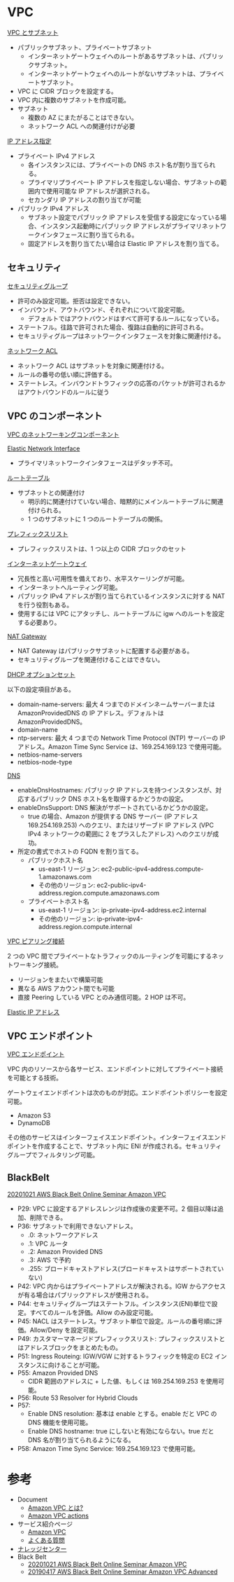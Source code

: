 
# VPC

[VPC とサブネット](https://docs.aws.amazon.com/ja_jp/vpc/latest/userguide/VPC_Subnets.html)

* パブリックサブネット、プライベートサブネット
  * インターネットゲートウェイへのルートがあるサブネットは、パブリックサブネット。
  * インターネットゲートウェイへのルートがないサブネットは、プライベートサブネット。
* VPC に CIDR ブロックを設定する。
* VPC 内に複数のサブネットを作成可能。
* サブネット
  * 複数の AZ にまたがることはできない。
  * ネットワーク ACL への関連付けが必要


[IP アドレス指定](https://docs.aws.amazon.com/ja_jp/vpc/latest/userguide/vpc-ip-addressing.html)

* プライベート IPv4 アドレス
  * 各インスタンスには、プライベートの DNS ホスト名が割り当てられる。
  * プライマリプライベート IP アドレスを指定しない場合、サブネットの範囲内で使用可能な IP アドレスが選択される。
  * セカンダリ IP アドレスの割り当てが可能
* パブリック IPv4 アドレス
  * サブネット設定でパブリック IP アドレスを受信する設定になっている場合、インスタンス起動時にパブリック IP アドレスがプライマリネットワークインタフェースに割り当てられる。
  * 固定アドレスを割り当てたい場合は Elastic IP アドレスを割り当てる。



## セキュリティ

[セキュリティグループ](https://docs.aws.amazon.com/ja_jp/vpc/latest/userguide/VPC_SecurityGroups.html)

* 許可のみ設定可能。拒否は設定できない。
* インバウンド、アウトバウンド、それぞれについて設定可能。
  * デフォルトではアウトバウンドはすべて許可するルールになっている。
* ステートフル。往路で許可された場合、復路は自動的に許可される。
* セキュリティグループはネットワークインタフェースを対象に関連付ける。


[ネットワーク ACL](https://docs.aws.amazon.com/ja_jp/vpc/latest/userguide/vpc-network-acls.html)

* ネットワーク ACL はサブネットを対象に関連付ける。
* ルールの番号の低い順に評価する。
* ステートレス。インバウンドトラフィックの応答のパケットが許可されるかはアウトバウンドのルールに従う



## VPC のコンポーネント

[VPC のネットワーキングコンポーネント](https://docs.aws.amazon.com/ja_jp/vpc/latest/userguide/VPC_Networking.html)

[Elastic Network Interface](https://docs.aws.amazon.com/ja_jp/vpc/latest/userguide/VPC_ElasticNetworkInterfaces.html)

* プライマリネットワークインタフェースはデタッチ不可。

[ルートテーブル](https://docs.aws.amazon.com/ja_jp/vpc/latest/userguide/VPC_Route_Tables.html)

* サブネットとの関連付け
  * 明示的に関連付けていない場合、暗黙的にメインルートテーブルに関連付けられる。
  * 1 つのサブネットに 1 つのルートテーブルの関係。

[プレフィックスリスト](https://docs.aws.amazon.com/ja_jp/vpc/latest/userguide/managed-prefix-lists.html)

* プレフィックスリストは、1 つ以上の CIDR ブロックのセット

[インターネットゲートウェイ](https://docs.aws.amazon.com/ja_jp/vpc/latest/userguide/VPC_Internet_Gateway.html)

* 冗長性と高い可用性を備えており、水平スケーリングが可能。
* インターネットへルーティング可能。
* パブリック IPv4 アドレスが割り当てられているインスタンスに対する NAT を行う役割もある。
* 使用するには VPC にアタッチし、ルートテーブルに igw へのルートを設定する必要あり。

[NAT Gateway](https://docs.aws.amazon.com/ja_jp/vpc/latest/userguide/vpc-nat-gateway.html)

* NAT Gateway はパブリックサブネットに配置する必要がある。
* セキュリティグループを関連付けることはできない。

[DHCP オプションセット](https://docs.aws.amazon.com/ja_jp/vpc/latest/userguide/VPC_DHCP_Options.html)

以下の設定項目がある。

* domain-name-servers: 最大 4 つまでのドメインネームサーバーまたは AmazonProvidedDNS の IP アドレス。デフォルトは AmazonProvidedDNS。
* domain-name
* ntp-servers: 最大 4 つまでの Network Time Protocol (NTP) サーバーの IP アドレス。Amazon Time Sync Service は、169.254.169.123 で使用可能。
* netbios-name-servers
* netbios-node-type

[DNS](https://docs.aws.amazon.com/ja_jp/vpc/latest/userguide/vpc-dns.html)

* enableDnsHostnames: パブリック IP アドレスを持つインスタンスが、対応するパブリック DNS ホスト名を取得するかどうかの設定。
* enableDnsSupport: DNS 解決がサポートされているかどうかの設定。
  * true の場合、Amazon が提供する DNS サーバー (IP アドレス 169.254.169.253) へのクエリ、またはリザーブド IP アドレス (VPC IPv4 ネットワークの範囲に 2 をプラスしたアドレス) へのクエリが成功。
* 所定の書式でホストの FQDN を割り当てる。
  * パブリックホスト名
    * us-east-1 リージョン: ec2-public-ipv4-address.compute-1.amazonaws.com
    * その他のリージョン: ec2-public-ipv4-address.region.compute.amazonaws.com
  * プライベートホスト名
    * us-east-1 リージョン: ip-private-ipv4-address.ec2.internal
    * その他のリージョン: ip-private-ipv4-address.region.compute.internal

[VPC ピアリング接続](https://docs.aws.amazon.com/ja_jp/vpc/latest/userguide/vpc-peering.html)

2 つの VPC 間でプライベートなトラフィックのルーティングを可能にするネットワーキング接続。

* リージョンをまたいで構築可能
* 異なる AWS アカウント間でも可能
* 直接 Peering している VPC とのみ通信可能。2 HOP は不可。

[Elastic IP アドレス](https://docs.aws.amazon.com/ja_jp/vpc/latest/userguide/vpc-eips.html)



## VPC エンドポイント

[VPC エンドポイント](https://docs.aws.amazon.com/ja_jp/vpc/latest/userguide/vpc-endpoints.html)

VPC 内のリソースから各サービス、エンドポイントに対してプライベート接続を可能とする技術。

ゲートウェイエンドポイントは次のものが対応。エンドポイントポリシーを設定可能。
* Amazon S3
* DynamoDB

その他のサービスはインターフェイスエンドポイント。インターフェイスエンドポイントを作成することで、サブネット内に ENI が作成される。セキュリティグループでフィルタリング可能。



## BlackBelt

[20201021 AWS Black Belt Online Seminar Amazon VPC](https://www.slideshare.net/AmazonWebServicesJapan/20201021-aws-black-belt-online-seminar-amazon-vpc)

* P29: VPC に設定するアドレスレンジは作成後の変更不可。2 個目以降は追加、削除できる。
* P36: サブネットで利用できないアドレス。
  * .0: ネットワークアドレス
  * .1: VPC ルータ
  * .2: Amazon Provided DNS
  * .3: AWS で予約
  * .255: ブロードキャストアドレス(ブロードキャストはサポートされていない)
* P42: VPC 内からはプライベートアドレスが解決される。IGW からアクセスが有る場合はパブリックアドレスが使用される。
* P44: セキュリティグループはステートフル。インスタンス(ENI)単位で設定。すべてのルールを評価。Allow のみ設定可能。
* P45: NACL はステートレス。サブネット単位で設定。ルールの番号順に評価。Allow/Deny を設定可能。
* P49: カスタマーマネージドプレフィックスリスト: プレフィックスリストとはアドレスブロックをまとめたもの。
* P51: Ingress Routeing: IGW/VGW に対するトラフィックを特定の EC2 インスタンスに向けることが可能。
* P55: Amazon Provided DNS
  * CIDR 範囲のアドレスに + した値、もしくは 169.254.169.253 を使用可能。
* P56: Route 53 Resolver for Hybrid Clouds
* P57: 
  * Enable DNS resolution: 基本は enable とする。enable だと VPC の DNS 機能を使用可能。
  * Enable DNS hostname: true にしないと有効にならない。true だと DNS 名が割り当てられるようになる。
* P58: Amazon Time Sync Service: 169.254.169.123 で使用可能。



# 参考

* Document
  * [Amazon VPC とは?](https://docs.aws.amazon.com/ja_jp/vpc/latest/userguide/what-is-amazon-vpc.html)
  * [Amazon VPC actions](https://docs.aws.amazon.com/AWSEC2/latest/APIReference/OperationList-query-vpc.html)
* サービス紹介ページ
  * [Amazon VPC](https://aws.amazon.com/jp/vpc/)
  * [よくある質問](https://aws.amazon.com/jp/vpc/faqs/)
* [ナレッジセンター](https://aws.amazon.com/jp/premiumsupport/knowledge-center/#Amazon_Virtual_Private_Cloud_.28Amazon_VPC.29)
* Black Belt
  * [20201021 AWS Black Belt Online Seminar Amazon VPC](https://www.slideshare.net/AmazonWebServicesJapan/20201021-aws-black-belt-online-seminar-amazon-vpc)
  * [20190417 AWS Black Belt Online Seminar Amazon VPC Advanced](https://www.slideshare.net/AmazonWebServicesJapan/20190417-aws-black-belt-online-seminar-amazon-vpc-advanced?ref=https://aws.amazon.com/)

